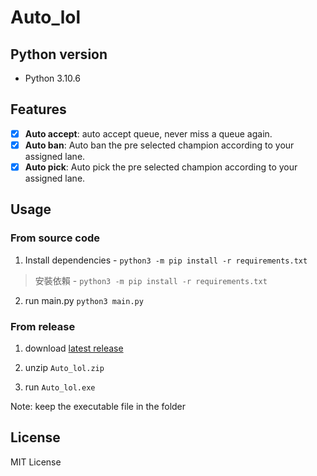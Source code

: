 # Auto_lol

## Python version
- Python 3.10.6

## Features

- [x] **Auto accept**: auto accept queue, never miss a queue again.
- [x] **Auto ban**: Auto ban the pre selected champion according to your assigned lane.
- [x] **Auto pick**: Auto pick the pre selected champion according to your assigned lane.

## Usage
### From source code
1. Install dependencies - `python3 -m pip install -r requirements.txt`

>安裝依賴 - `python3 -m pip install -r requirements.txt`

2. run main.py `python3 main.py` 

### From release
1. download [latest release](https://github.com/berniewu2/Auto_lol/releases/latest)

2. unzip `Auto_lol.zip`

3. run `Auto_lol.exe`

Note: keep the executable file in the folder

## License

MIT License